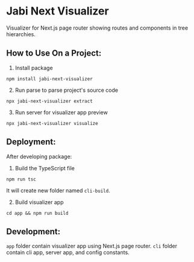 # Jabi Next Visualizer
Visualizer for Next.js page router showing routes and components in tree hierarchies.

## How to Use On a Project:
1. Install package  
```
npm install jabi-next-visualizer
```
2. Run parse to parse project's source code  
```
npx jabi-next-visualizer extract
```
3. Run server for visualizer app preview  
```
npx jabi-next-visualizer visualize
```

## Deployment:
After developing package:  
1. Build the TypeScript file  
```
npm run tsc
```
It will create new folder named `cli-build`.  

2. Build visualizer app  
```
cd app && npm run build
```

## Development:
`app` folder contain visualizer app using Next.js page router. `cli` folder contain cli app, server app, and config constants.
